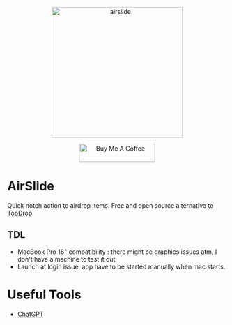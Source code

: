<p align="center"> <img width="300" alt="airslide" src="https://user-images.githubusercontent.com/76073612/215763984-21cdb33c-b54d-4993-b697-eb90ea1a1a27.png"> <p>
<p align="center"> <a href="https://www.paypal.com/donate/?hosted_button_id=TUH8ECY3KP4BW" target="_blank"><img src="https://www.buymeacoffee.com/assets/img/custom_images/yellow_img.png" alt="Buy Me A Coffee" style="height: 41px !important;width: 174px !important;box-shadow: 0px 3px 2px 0px rgba(190, 190, 190, 0.5) !important;-webkit-box-shadow: 0px 3px 2px 0px rgba(190, 190, 190, 0.5) !important;" ></a> <p>

# AirSlide
Quick notch action to airdrop items. Free and open source alternative to [TopDrop](https://apps.apple.com/us/app/topdrop/id1630456052?mt=12).

## TDL 

- MacBook Pro 16" compatibility : there might be graphics issues atm, I don't have a machine to test it out
- Launch at login issue, app have to be started manually when mac starts.

# Useful Tools

- [ChatGPT](https://chat.openai.com/chat/)

